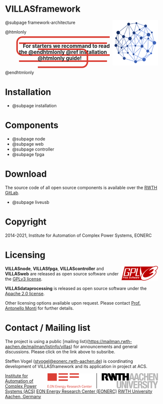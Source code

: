 # VILLASframework

<img src="images/logos/villas_framework.svg" align="right" width="150px" >

@subpage framework-architecture

@htmlonly
<div style="text-align: center; margin: 2em">
	<span style="font-size: 1.2em; font-weight: bold; padding: 1em; border: 5px solid #db3e34; border-radius: 20px;">
		For starters we recommand to read the @endhtmlonly @ref installation @htmlonly guide!
	</span>
</div>
@endhtmlonly

# Installation

- @subpage installation

# Components

- @subpage node
- @subpage web
- @subpage controller
- @subpage fpga

# Download

The source code of all open source components is available over the [RWTH GitLab](https://git.rwth-aachen.de).

- @subpage liveusb

# Copyright

2014-2021, Institute for Automation of Complex Power Systems, EONERC

# Licensing

<img alt="GPLv3 logo" src="images/logos/gplv3.png" width="120" align="right">

__VILLASnode__, __VILLASfpga__, __VILLAScontroller__ and __VILLASweb__ are released as open source software under the [GPLv3 license](https://www.gnu.org/licenses/gpl-3.0.en.html).

__VILLASdataprocessing__ is released as open source software under the [Apache 2.0 license](https://www.apache.org/licenses/LICENSE-2.0).

Other licensing options available upon request.
Please contact [Prof. Antonello Monti](mailto:amonti@eonerc.rwth-aachen.de) for further details.

# Contact / Mailing list

The project is using a public [mailing list)(https://mailman.rwth-aachen.de/mailman/listinfo/villas) for announcements and general discussions.
Please click on the link above to subsribe.

Steffen Vogel (<stvogel@eonerc.rwth-aachen.de>) is coordinating development of VILLASframework and its application in project at ACS.

<img alt="EONERC ACS Logo" src="images/logos/eonerc_logo.png" align="right" />

[Institute for Automation of Complex Power Systems (ACS)](http://www.acs.eonerc.rwth-aachen.de)
[EON Energy Research Center (EONERC)](http://www.eonerc.rwth-aachen.de)
[RWTH University Aachen, Germany](http://www.rwth-aachen.de)
